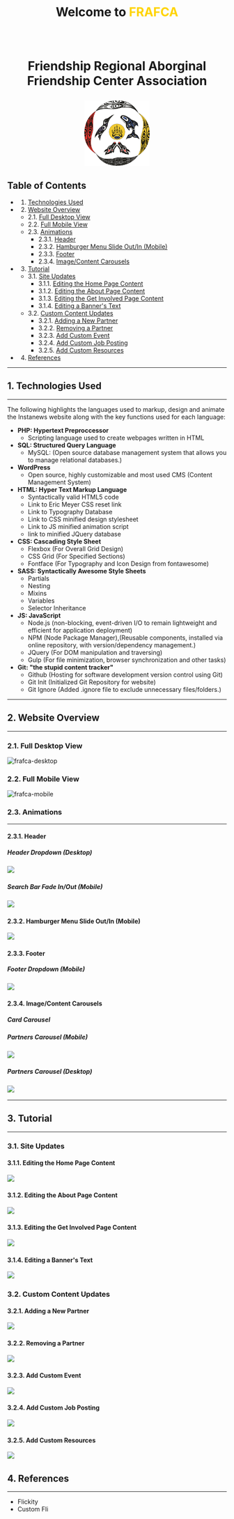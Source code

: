 # <p style="text-align: center;">Welcome to <span style="color:#FFD400;">FRAFCA</span></p> <br> <p style="text-align: center">Friendship Regional Aborginal Friendship Center Association</p>

<div style="margin:0 auto; width:150px;"><img src="/themes/frafca/images/logos/2018_frafca_logo_final.png" /></div>

## Table of Contents

<!-- vscode-markdown-toc -->
* 1. [Technologies Used](#TechnologiesUsed)
* 2. [Website Overview](#WebsiteOverview)
	* 2.1. [Full Desktop View](#FullDesktopView)
	* 2.2. [Full Mobile View](#FullMobileView)
	* 2.3. [Animations](#Animations)
		* 2.3.1. [Header](#Header)
		* 2.3.2. [Hamburger Menu Slide Out/In (Mobile)](#HamburgerMenuSlideOutInMobile)
		* 2.3.3. [Footer](#Footer)
		* 2.3.4. [Image/Content Carousels](#ImageContentCarousels)
* 3. [Tutorial](#Tutorial)
	* 3.1. [Site Updates](#SiteUpdates)
		* 3.1.1. [Editing the Home Page Content](#EditingtheHomePageContent)
		* 3.1.2. [Editing the About Page Content](#EditingtheAboutPageContent)
		* 3.1.3. [Editing the Get Involved Page Content](#EditingtheGetInvolvedPageContent)
		* 3.1.4. [Editing a Banner's Text](#EditingaBannersText)
	* 3.2. [Custom Content Updates](#CustomContentUpdates)
		* 3.2.1. [Adding a New Partner](#AddingaNewPartner)
		* 3.2.2. [Removing a Partner](#RemovingaPartner)
		* 3.2.3. [Add Custom Event](#AddCustomEvent)
		* 3.2.4. [Add Custom Job Posting](#AddCustomJobPosting)
		* 3.2.5. [Add Custom Resources](#AddCustomResources)
* 4. [References](#References)

<!-- vscode-markdown-toc-config
	numbering=true
	autoSave=true
	/vscode-markdown-toc-config -->
<!-- /vscode-markdown-toc -->  
___

##  1. <a name='TechnologiesUsed'></a>Technologies Used
___

The following highlights the languages used to markup, design and animate the Instanews website along with the key functions used for each language:

* **PHP: Hypertext Preproccessor**
  * Scripting language used to create webpages written in HTML
* **SQL: Structured Query Language**
  * MySQL:      (Open source database management system that allows you to manage relational databases.)
* **WordPress**
  * Open source, highly customizable and most used CMS (Content Management System)
* **HTML: Hyper Text Markup Language**
  * Syntactically valid HTML5 code
  * Link to Eric Meyer CSS reset link
  * Link to Typography Database
  * Link to CSS minified design stylesheet
  * Link to JS minified animation script
  * link to minified JQuery database
* **CSS:  Cascading Style Sheet**
  * Flexbox     (For Overall Grid Design)
  * CSS Grid    (For Specified Sections)
  * Fontface    (For Typography and Icon Design from fontawesome)
* **SASS: Syntactically Awesome Style Sheets**
  * Partials        
  * Nesting
  * Mixins
  * Variables
  * Selector Inheritance
* **JS: JavaScript**
  * Node.js     (non-blocking, event-driven I/O to remain lightweight and efficient for application deployment)
  * NPM         (Node Package Manager),(Reusable components, installed via online repository, with version/dependency management.)
  * JQuery      (For DOM manipulation and traversing)
  * Gulp        (For file minimization, browser synchronization and other tasks)
* **Git: "the stupid content tracker"**
  * Github      (Hosting for software development version control using Git)
  * Git Init    (Initialized Git Repository for website)
  * Git Ignore  (Added .ignore file to exclude unnecessary files/folders.)

___

##  2. <a name='WebsiteOverview'></a>Website Overview
___

###  2.1. <a name='FullDesktopView'></a>Full Desktop View

![frafca-desktop](/themes/frafca/images/gifs/full-desktop-website.gif)

###  2.2. <a name='FullMobileView'></a>Full Mobile View

![frafca-mobile](/themes/frafca/images/gifs/full-mobile-website.gif)



###  2.3. <a name='Animations'></a>Animations

___

####  2.3.1. <a name='Header'></a>Header

##### Header Dropdown (Desktop)

![](name-of-giphy.gif)

##### Search Bar Fade In/Out (Mobile)

![](name-of-giphy.gif)

####  2.3.2. <a name='HamburgerMenuSlideOutInMobile'></a>Hamburger Menu Slide Out/In (Mobile)

![](name-of-giphy.gif)

####  2.3.3. <a name='Footer'></a>Footer

##### Footer Dropdown (Mobile)

![](/themes/frafca/images/gifs/animation-footer.gif)

####  2.3.4. <a name='ImageContentCarousels'></a>Image/Content Carousels

##### Card Carousel

##### Partners Carousel (Mobile)

![](name-of-giphy.gif)

##### Partners Carousel (Desktop)

![](name-of-giphy.gif)

___

##  3. <a name='Tutorial'></a>Tutorial
___

###  3.1. <a name='SiteUpdates'></a>Site Updates

####  3.1.1. <a name='EditingtheHomePageContent'></a>Editing the Home Page Content

![](name-of-giphy.gif)

####  3.1.2. <a name='EditingtheAboutPageContent'></a>Editing the About Page Content

![](name-of-giphy.gif)

####  3.1.3. <a name='EditingtheGetInvolvedPageContent'></a>Editing the Get Involved Page Content

![](name-of-giphy.gif)

####  3.1.4. <a name='EditingaBannersText'></a>Editing a Banner's Text

![](name-of-giphy.gif)

###  3.2. <a name='CustomContentUpdates'></a>Custom Content Updates

####  3.2.1. <a name='AddingaNewPartner'></a>Adding a New Partner

![](name-of-giphy.gif)

####  3.2.2. <a name='RemovingaPartner'></a>Removing a Partner

![](name-of-giphy.gif)

####  3.2.3. <a name='AddCustomEvent'></a>Add Custom Event

![](name-of-giphy.gif)

####  3.2.4. <a name='AddCustomJobPosting'></a>Add Custom Job Posting

![](name-of-giphy.gif)

####  3.2.5. <a name='AddCustomResources'></a>Add Custom Resources

![](name-of-giphy.gif)


##  4. <a name='References'></a>References
___

- Flickity
- Custom Fli
